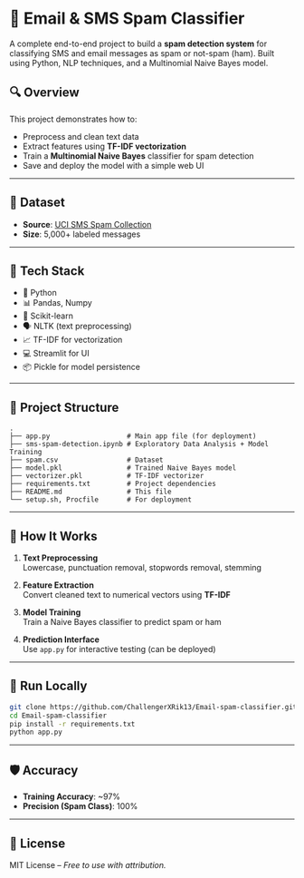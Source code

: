 # 📧 Email & SMS Spam Classifier

A complete end-to-end project to build a **spam detection system** for classifying SMS and email messages as spam or not-spam (ham). Built using Python, NLP techniques, and a Multinomial Naive Bayes model.


## 🔍 Overview

This project demonstrates how to:
- Preprocess and clean text data
- Extract features using **TF-IDF vectorization**
- Train a **Multinomial Naive Bayes** classifier for spam detection
- Save and deploy the model with a simple web UI

---

## 📂 Dataset

- **Source**: [UCI SMS Spam Collection](https://www.kaggle.com/datasets/uciml/sms-spam-collection-dataset)
- **Size**: 5,000+ labeled messages

---

## 🔧 Tech Stack

- 🐍 Python
- 📊 Pandas, Numpy
- 🧠 Scikit-learn
- 🗣️ NLTK (text preprocessing)
- 📈 TF-IDF for vectorization
- 💻 Streamlit for UI 
- 📦 Pickle for model persistence

---

## 📁 Project Structure

```
.
├── app.py                   # Main app file (for deployment)
├── sms-spam-detection.ipynb # Exploratory Data Analysis + Model Training
├── spam.csv                 # Dataset
├── model.pkl                # Trained Naive Bayes model
├── vectorizer.pkl           # TF-IDF vectorizer
├── requirements.txt         # Project dependencies
├── README.md                # This file
└── setup.sh, Procfile       # For deployment
```

---

## 🧪 How It Works

1. **Text Preprocessing**  
   Lowercase, punctuation removal, stopwords removal, stemming

2. **Feature Extraction**  
   Convert cleaned text to numerical vectors using **TF-IDF**

3. **Model Training**  
   Train a Naive Bayes classifier to predict spam or ham

4. **Prediction Interface**  
   Use `app.py` for interactive testing (can be deployed)

---

## 🚀 Run Locally

```bash
git clone https://github.com/ChallengerXRik13/Email-spam-classifier.git
cd Email-spam-classifier
pip install -r requirements.txt
python app.py
```

---

## 🛡 Accuracy

- **Training Accuracy**: ~97%
- **Precision (Spam Class)**: 100%

---

## 📄 License

MIT License – *Free to use with attribution.*
